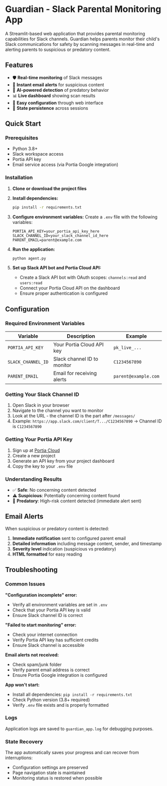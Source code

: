 # Guardian - Slack Parental Monitoring App

A Streamlit-based web application that provides parental monitoring capabilities for Slack channels. Guardian helps parents monitor their child's Slack communications for safety by scanning messages in real-time and alerting parents to suspicious or predatory content.

## Features

- 🛡️ **Real-time monitoring** of Slack messages
- 📧 **Instant email alerts** for suspicious content
- 🤖 **AI-powered detection** of predatory behavior
- 📊 **Live dashboard** showing scan results
- 🔧 **Easy configuration** through web interface
- 💾 **State persistence** across sessions

## Quick Start

### Prerequisites

- Python 3.8+
- Slack workspace access
- Portia API key
- Email service access (via Portia Google integration)

### Installation

1. **Clone or download the project files**

2. **Install dependencies:**
   ```bash
   pip install -r requirements.txt
   ```

3. **Configure environment variables:**
   Create a `.env` file with the following variables:
   ```env
   PORTIA_API_KEY=your_portia_api_key_here
   SLACK_CHANNEL_ID=your_slack_channel_id_here
   PARENT_EMAIL=parent@example.com
   ```

4. **Run the application:**
   ```bash
   python agent.py
   ```

5. **Set up Slack API bot and Portia Cloud API:**
   - Create a Slack API bot with OAuth scopes: `channels:read` and `users:read`
   - Connect your Portia Cloud API on the dashboard
   - Ensure proper authentication is configured


## Configuration

### Required Environment Variables

| Variable | Description | Example |
|----------|-------------|---------|
| `PORTIA_API_KEY` | Your Portia Cloud API key | `pk_live_...` |
| `SLACK_CHANNEL_ID` | Slack channel ID to monitor | `C1234567890` |
| `PARENT_EMAIL` | Email for receiving alerts | `parent@example.com` |

### Getting Your Slack Channel ID

1. Open Slack in your browser
2. Navigate to the channel you want to monitor
3. Look at the URL - the channel ID is the part after `/messages/`
4. Example: `https://app.slack.com/client/T.../C1234567890` → Channel ID is `C1234567890`

### Getting Your Portia API Key

1. Sign up at [Portia Cloud](https://portia.ai)
2. Create a new project
3. Generate an API key from your project dashboard
4. Copy the key to your `.env` file



### Understanding Results

- ✅ **Safe**: No concerning content detected
- ⚠️ **Suspicious**: Potentially concerning content found
- 🚨 **Predatory**: High-risk content detected (immediate alert sent)

## Email Alerts

When suspicious or predatory content is detected:

1. **Immediate notification** sent to configured parent email
2. **Detailed information** including message content, sender, and timestamp
3. **Severity level** indication (suspicious vs predatory)
4. **HTML formatted** for easy reading

## Troubleshooting

### Common Issues

**"Configuration incomplete" error:**
- Verify all environment variables are set in `.env`
- Check that your Portia API key is valid
- Ensure Slack channel ID is correct

**"Failed to start monitoring" error:**
- Check your internet connection
- Verify Portia API key has sufficient credits
- Ensure Slack channel is accessible

**Email alerts not received:**
- Check spam/junk folder
- Verify parent email address is correct
- Ensure Portia Google integration is configured

**App won't start:**
- Install all dependencies: `pip install -r requirements.txt`
- Check Python version (3.8+ required)
- Verify `.env` file exists and is properly formatted

### Logs

Application logs are saved to `guardian_app.log` for debugging purposes.

### State Recovery

The app automatically saves your progress and can recover from interruptions:
- Configuration settings are preserved
- Page navigation state is maintained
- Monitoring status is restored when possible

